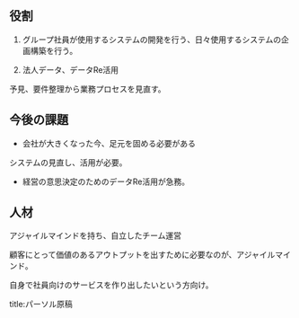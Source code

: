 


## 役割

1. グループ社員が使用するシステムの開発を行う、日々使用するシステムの企画構築を行う。

2. 法人データ、データRe活用

予見、要件整理から業務プロセスを見直す。




## 今後の課題

- 会社が大きくなった今、足元を固める必要がある

システムの見直し、活用が必要。

- 経営の意思決定のためのデータRe活用が急務。



## 人材

アジャイルマインドを持ち、自立したチーム運営

顧客にとって価値のあるアウトプットを出すために必要なのが、アジャイルマインド。

自身で社員向けのサービスを作り出したいという方向け。








title:パーソル原稿
